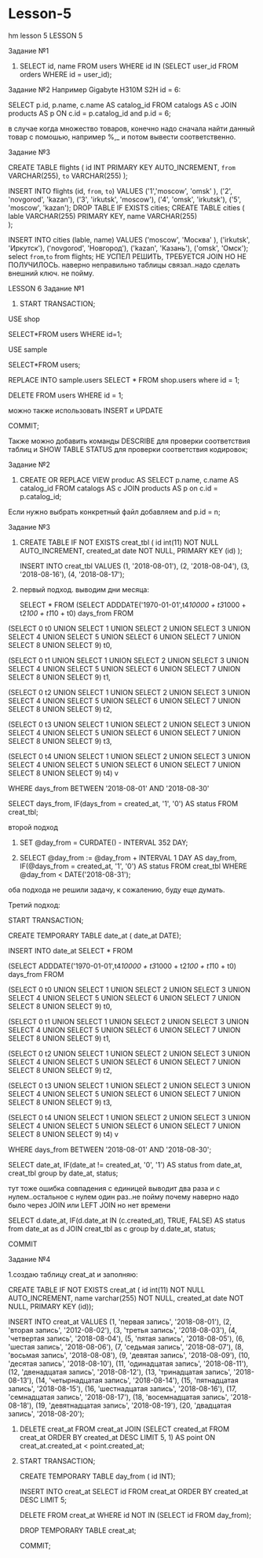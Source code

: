 # Lesson-5
hm lesson 5
LESSON 5

Задание №1
1. SELECT id, name 
FROM users 
WHERE id IN (SELECT user_id FROM orders WHERE id = user_id);

Задание №2
Например Gigabyte H310M S2H id = 6:

SELECT p.id, p.name, c.name AS catalog_id 
FROM catalogs AS c 
JOIN products AS p
ON c.id = p.catalog_id and p.id = 6;

в случае когда множество товаров, конечно надо сначала найти данный товар с помошью, например %,_ и потом вывести соответственно.

Задание №3

CREATE TABLE flights (
  id INT PRIMARY KEY AUTO_INCREMENT,
  `from` VARCHAR(255),
  `to` VARCHAR(255)
 );

INSERT INTO flights (id, `from`, `to`)
VALUES ('1','moscow', 'omsk' ), 
('2', 'novgorod', 'kazan'), 
('3', 'irkutsk', 'moscow'), 
('4', 'omsk', 'irkutsk'), 
('5', 'moscow', 'kazan');
DROP TABLE IF EXISTS cities;
CREATE TABLE cities (
  lable VARCHAR(255) PRIMARY KEY,
  name VARCHAR(255)  
 );
 
INSERT INTO 
cities (lable, name) VALUES 
('moscow', 'Москва' ), 
('irkutsk', 'Иркутск'), 
('novgorod', 'Новгород'), 
('kazan', 'Казань'), 
('omsk', 'Омск');
select `from`,`to` from flights;
НЕ УСПЕЛ РЕШИТЬ, ТРЕБУЕТСЯ JOIN НО НЕ ПОЛУЧИЛОСЬ.
наверно неправильно таблицы связал..надо сделать внешний ключ. не пойму.


LESSON 6
Задание №1
1. START TRANSACTION;

  USE shop
  
  SELECT*FROM users WHERE id=1;
  
  USE sample
  
  SELECT*FROM users;
  
  REPLACE INTO sample.users SELECT * FROM shop.users where id = 1;
  
  DELETE FROM users WHERE id = 1;
  
  можно также использовать INSERT и UPDATE
  
  COMMIT; 

Также можно добавить команды DESCRIBE для проверки соответствия таблиц и SHOW TABLE STATUS
для проверки соответствия кодировок;

Задание №2

1. CREATE OR REPLACE 
VIEW produc 
AS SELECT p.name, c.name 
AS catalog_id 
FROM catalogs AS c 
JOIN products AS p on c.id = p.catalog_id;

Если нужно выбрать конкретный файл добавляем and p.id = n;

Задание №3

1. CREATE TABLE IF NOT EXISTS creat_tbl ( id int(11) NOT NULL AUTO_INCREMENT, created_at date NOT NULL, PRIMARY KEY (id)
   );
   
   INSERT INTO creat_tbl VALUES
   (1, '2018-08-01'),
   (2, '2018-08-04'),
   (3, '2018-08-16'),
   (4, '2018-08-17');
   
2. первый подход. выводим дни месяца:

   SELECT * FROM 
(SELECT ADDDATE('1970-01-01',t4*10000 + t3*1000 + t2*100 + t1*10 + t0) days_from FROM

 (SELECT 0 t0 UNION SELECT 1 UNION SELECT 2 UNION SELECT 3 UNION SELECT 4 UNION SELECT 5 UNION SELECT 6 UNION SELECT 7 UNION SELECT 8 UNION SELECT 9) t0,
 
 (SELECT 0 t1 UNION SELECT 1 UNION SELECT 2 UNION SELECT 3 UNION SELECT 4 UNION SELECT 5 UNION SELECT 6 UNION SELECT 7 UNION SELECT 8 UNION SELECT 9) t1,
 
 (SELECT 0 t2 UNION SELECT 1 UNION SELECT 2 UNION SELECT 3 UNION SELECT 4 UNION SELECT 5 UNION SELECT 6 UNION SELECT 7 UNION SELECT 8 UNION SELECT 9) t2,
 
 (SELECT 0 t3 UNION SELECT 1 UNION SELECT 2 UNION SELECT 3 UNION SELECT 4 UNION SELECT 5 UNION SELECT 6 UNION SELECT 7 UNION SELECT 8 UNION SELECT 9) t3,
 
 (SELECT 0 t4 UNION SELECT 1 UNION SELECT 2 UNION SELECT 3 UNION SELECT 4 UNION SELECT 5 UNION SELECT 6 UNION SELECT 7 UNION SELECT 8 UNION SELECT 9) t4) v 
 
WHERE days_from BETWEEN '2018-08-01' AND '2018-08-30'

  SELECT days_from, IF(days_from = created_at, '1', '0') AS status FROM creat_tbl; 


второй подход

   
   1. SET @day_from = CURDATE() - INTERVAL 352 DAY;
   
   2. SELECT @day_from := @day_from + INTERVAL 1 DAY AS day_from, IF(@days_from = created_at, '1', '0') AS status FROM creat_tbl WHERE @day_from < DATE('2018-08-31');
   
оба подхода не решили задачу, к сожалению, буду еще думать.

Третий подход:

START TRANSACTION;

  CREATE TEMPORARY TABLE date_at ( date_at DATE);
  
  INSERT INTO date_at SELECT * FROM 
  
  (SELECT ADDDATE('1970-01-01',t4*10000 + t3*1000 + t2*100 + t1*10 + t0) days_from FROM
  
  (SELECT 0 t0 UNION SELECT 1 UNION SELECT 2 UNION SELECT 3 UNION SELECT 4 UNION SELECT 5 UNION SELECT 6 UNION SELECT 7 UNION SELECT 8 UNION SELECT 9) t0,
  
  (SELECT 0 t1 UNION SELECT 1 UNION SELECT 2 UNION SELECT 3 UNION SELECT 4 UNION SELECT 5 UNION SELECT 6 UNION SELECT 7 UNION SELECT 8 UNION SELECT 9) t1,
  
  (SELECT 0 t2 UNION SELECT 1 UNION SELECT 2 UNION SELECT 3 UNION SELECT 4 UNION SELECT 5 UNION SELECT 6 UNION SELECT 7 UNION SELECT 8 UNION SELECT 9) t2,
  
  (SELECT 0 t3 UNION SELECT 1 UNION SELECT 2 UNION SELECT 3 UNION SELECT 4 UNION SELECT 5 UNION SELECT 6 UNION SELECT 7 UNION SELECT 8 UNION SELECT 9) t3,
  
  (SELECT 0 t4 UNION SELECT 1 UNION SELECT 2 UNION SELECT 3 UNION SELECT 4 UNION SELECT 5 UNION SELECT 6 UNION SELECT 7 UNION SELECT 8 UNION SELECT 9) t4) v 
  
 WHERE days_from BETWEEN '2018-08-01' AND '2018-08-30';
 
 SELECT date_at, IF(date_at != created_at, '0', '1') AS status from date_at, creat_tbl group by date_at, status; 
 
тут тоже ошибка совпадения с единицей выводит два раза и с нулем..остальное с нулем один раз..не пойму почему наверно надо было 
через JOIN или LEFT JOIN но нет времени

SELECT d.date_at, IF(d.date_at IN (c.created_at), TRUE, FALSE) AS status from date_at as d JOIN creat_tbl as c group by d.date_at, status;


 COMMIT


Задание №4

1.создаю таблицу creat_at и заполняю:

CREATE TABLE IF NOT EXISTS creat_at ( id int(11) NOT NULL AUTO_INCREMENT, name varchar(255) NOT NULL, created_at date NOT NULL, PRIMARY KEY (id));

INSERT INTO creat_at VALUES
(1, 'первая запись', '2018-08-01'),
(2, 'вторая запись', '2012-08-02'),
(3, 'третья запись', '2018-08-03'),
(4, 'четвертая запись', '2018-08-04'),
(5, 'пятая запись', '2018-08-05'),
(6, 'шестая запись', '2018-08-06'),
(7, 'седьмая запись', '2018-08-07'),
(8, 'восьмая запись', '2018-08-08'),
(9, 'девятая запись', '2018-08-09'),
(10, 'десятая запись', '2018-08-10'),
(11, 'одинадцатая запись', '2018-08-11'),
(12, 'двенадцатая запись', '2018-08-12'),
(13, 'тринадцатая запись', '2018-08-13'),
(14, 'четырнадцатая запись', '2018-08-14'),
(15, 'пятнадцатая запись', '2018-08-15'),
(16, 'шестнадцатая запись', '2018-08-16'),
(17, 'семнадцатая запись', '2018-08-17'),
(18, 'восемнадцатая запись', '2018-08-18'),
(19, 'девятнадцатая запись', '2018-08-19'),
(20, 'двадцатая запись', '2018-08-20');

 1. DELETE creat_at FROM creat_at JOIN (SELECT created_at FROM creat_at ORDER BY created_at DESC LIMIT 5, 1) AS point ON creat_at.created_at < point.created_at;
 
 2. START TRANSACTION;
 
    CREATE TEMPORARY TABLE day_from ( id INT);
    
    INSERT INTO creat_at SELECT id FROM creat_at ORDER BY created_at DESC LIMIT 5;
    
    DELETE FROM creat_at WHERE id NOT IN (SELECT id FROM day_from);
    
    DROP TEMPORARY TABLE creat_at;
    
    COMMIT;
   
